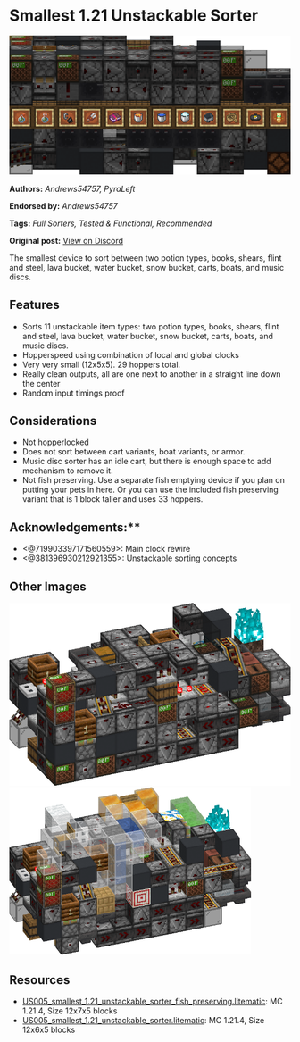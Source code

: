 # Smallest 1.21 Unstackable Sorter
<img alt="area_render_93_.png" src="images/area_render_93_.png?raw=1">

**Authors:** *Andrews54757, PyraLeft*

**Endorsed by:** *Andrews54757*

**Tags:** *Full Sorters, Tested & Functional, Recommended*

**Original post:** [View on Discord](https://discord.com/channels/1375556143186837695/1396166653917790340)

The smallest device to sort between two potion types, books, shears, flint and steel, lava bucket, water bucket, snow bucket, carts, boats, and music discs.
## Features
- Sorts 11 unstackable item types: two potion types, books, shears, flint and steel, lava bucket, water bucket, snow bucket, carts, boats, and music discs.
- Hopperspeed using combination of local and global clocks
- Very very small (12x5x5). 29 hoppers total.
- Really clean outputs, all are one next to another in a straight line down the center
- Random input timings proof
## Considerations
- Not hopperlocked
- Does not sort between cart variants, boat variants, or armor.
- Music disc sorter has an idle cart, but there is enough space to add mechanism to remove it.
- Not fish preserving. Use a separate fish emptying device if you plan on putting your pets in here. Or you can use the included fish preserving variant that is 1 block taller and uses 33 hoppers.

## Acknowledgements:**
- <@719903397171560559>: Main clock rewire
- <@381396930212921355>: Unstackable sorting concepts

## Other Images
<img src="images/area_render_92_.png?raw=1">

<img src="images/area_render_97_.png?raw=1" height="300px">

## Resources
- [US005_smallest_1.21_unstackable_sorter_fish_preserving.litematic](attachments/US005_smallest_1.21_unstackable_sorter_fish_preserving.litematic): MC 1.21.4, Size 12x7x5 blocks
- [US005_smallest_1.21_unstackable_sorter.litematic](attachments/US005_smallest_1.21_unstackable_sorter.litematic): MC 1.21.4, Size 12x6x5 blocks
